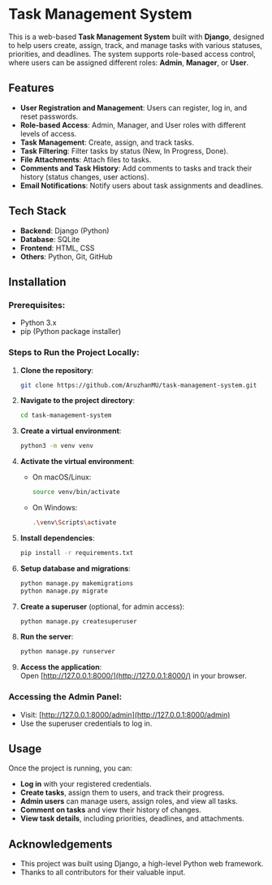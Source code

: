 # Task Management System

This is a web-based **Task Management System** built with **Django**, designed to help users create, assign, track, and manage tasks with various statuses, priorities, and deadlines. The system supports role-based access control, where users can be assigned different roles: **Admin**, **Manager**, or **User**.

## Features
- **User Registration and Management**: Users can register, log in, and reset passwords.
- **Role-based Access**: Admin, Manager, and User roles with different levels of access.
- **Task Management**: Create, assign, and track tasks.
- **Task Filtering**: Filter tasks by status (New, In Progress, Done).
- **File Attachments**: Attach files to tasks.
- **Comments and Task History**: Add comments to tasks and track their history (status changes, user actions).
- **Email Notifications**: Notify users about task assignments and deadlines.

## Tech Stack
- **Backend**: Django (Python)
- **Database**: SQLite
- **Frontend**: HTML, CSS 
- **Others**: Python, Git, GitHub

## Installation

### Prerequisites:
- Python 3.x
- pip (Python package installer)

### Steps to Run the Project Locally:
1. **Clone the repository**:
   ```bash
   git clone https://github.com/AruzhanMU/task-management-system.git
   ```

2. **Navigate to the project directory**:
   ```bash
   cd task-management-system
   ```

3. **Create a virtual environment**:
   ```bash
   python3 -m venv venv
   ```

4. **Activate the virtual environment**:
   - On macOS/Linux:
     ```bash
     source venv/bin/activate
     ```
   - On Windows:
     ```bash
     .\venv\Scripts\activate
     ```

5. **Install dependencies**:
   ```bash
   pip install -r requirements.txt
   ```

6. **Setup database and migrations**:
   ```bash
   python manage.py makemigrations
   python manage.py migrate
   ```

7. **Create a superuser** (optional, for admin access):
   ```bash
   python manage.py createsuperuser
   ```

8. **Run the server**:
   ```bash
   python manage.py runserver
   ```

9. **Access the application**:  
   Open [http://127.0.0.1:8000/](http://127.0.0.1:8000/) in your browser.

### Accessing the Admin Panel:
- Visit: [http://127.0.0.1:8000/admin](http://127.0.0.1:8000/admin)
- Use the superuser credentials to log in.

## Usage

Once the project is running, you can:
- **Log in** with your registered credentials.
- **Create tasks**, assign them to users, and track their progress.
- **Admin users** can manage users, assign roles, and view all tasks.
- **Comment on tasks** and view their history of changes.
- **View task details**, including priorities, deadlines, and attachments.

## Acknowledgements

- This project was built using Django, a high-level Python web framework.
- Thanks to all contributors for their valuable input.

